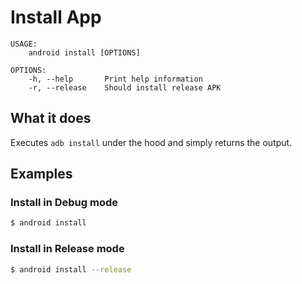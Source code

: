 # Install App

```ignore
USAGE:
    android install [OPTIONS]

OPTIONS:
    -h, --help       Print help information
    -r, --release    Should install release APK
```

## What it does

Executes `adb install` under the hood and simply returns the output.

## Examples

### Install in Debug mode

```sh
$ android install
```

### Install in Release mode

```sh
$ android install --release
```